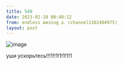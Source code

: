 ```yaml
---
title: 549
date: 2023-02-10 00:40:12
from: endless шизing ⍼ (channel1162404975)
layout: post
---
```


![image](photos/photo_20@10-02-2023_00-40-12.jpg)

уши ускорьтесь!!!1!!1!1!1!1!1
